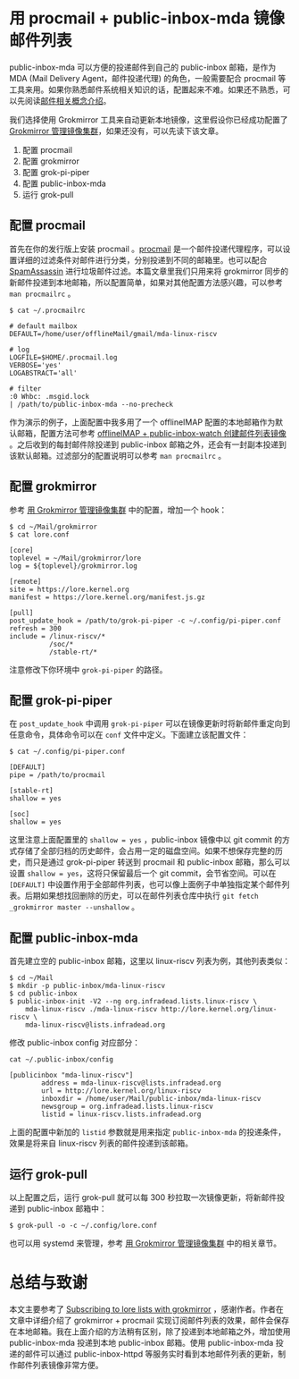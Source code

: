 # 用 procmail + public-inbox-mda 镜像邮件列表

public-inbox-mda 可以方便的投递邮件到自己的 public-inbox 邮箱，是作为 MDA (Mail Delivery Agent，邮件投递代理) 的角色，一般需要配合 procmail 等工具来用。如果你熟悉邮件系统相关知识的话，配置起来不难。如果还不熟悉，可以先阅读[邮件相关概念介绍](./About-Email.md)。

我们选择使用 Grokmirror 工具来自动更新本地镜像，这里假设你已经成功配置了 [Grokmirror 管理镜像集群](./Grokmirror.md)，如果还没有，可以先读下该文章。

1. 配置 procmail
2. 配置 grokmirror
3. 配置 grok-pi-piper
4. 配置 public-inbox-mda
5. 运行 grok-pull

## 配置 procmail

首先在你的发行版上安装 procmail 。[procmail](https://en.wikipedia.org/wiki/Procmail) 是一个邮件投递代理程序，可以设置详细的过滤条件对邮件进行分类，分别投递到不同的邮箱里。也可以配合 [SpamAssassin](https://en.wikipedia.org/wiki/Apache_SpamAssassin) 进行垃圾邮件过滤。本篇文章里我们只用来将 grokmirror 同步的新邮件投递到本地邮箱，所以配置简单，如果对其他配置方法感兴趣，可以参考 `man procmailrc` 。

```
$ cat ~/.procmailrc

# default mailbox
DEFAULT=/home/user/offlineMail/gmail/mda-linux-riscv

# log
LOGFILE=$HOME/.procmail.log
VERBOSE='yes'
LOGABSTRACT='all'

# filter
:0 Whbc: .msgid.lock
| /path/to/public-inbox-mda --no-precheck

```

作为演示的例子，上面配置中我多用了一个 offlineIMAP 配置的本地邮箱作为默认邮箱，配置方法可参考 [offlineIMAP + public-inbox-watch 创建邮件列表镜像](./Public-inbox-watch-and-Offlineimap.md) 。之后收到的每封邮件除投递到 public-inbox 邮箱之外，还会有一封副本投递到该默认邮箱。过滤部分的配置说明可以参考 `man procmailrc` 。

## 配置 grokmirror

参考 [用 Grokmirror 管理镜像集群](./Grokmirror.md) 中的配置，增加一个 hook：

```
$ cd ~/Mail/grokmirror
$ cat lore.conf

[core]
toplevel = ~/Mail/grokmirror/lore
log = ${toplevel}/grokmirror.log

[remote]
site = https://lore.kernel.org
manifest = https://lore.kernel.org/manifest.js.gz

[pull]
post_update_hook = /path/to/grok-pi-piper -c ~/.config/pi-piper.conf
refresh = 300
include = /linux-riscv/*
          /soc/*
          /stable-rt/*
```

注意修改下你环境中 `grok-pi-piper` 的路径。

## 配置 grok-pi-piper

在 `post_update_hook` 中调用 `grok-pi-piper` 可以在镜像更新时将新邮件重定向到任意命令，具体命令可以在 `conf` 文件中定义。下面建立该配置文件：

```
$ cat ~/.config/pi-piper.conf

[DEFAULT]
pipe = /path/to/procmail

[stable-rt]
shallow = yes

[soc]
shallow = yes
```

这里注意上面配置里的 `shallow = yes` ，public-inbox 镜像中以 git commit 的方式存储了全部归档的历史邮件，会占用一定的磁盘空间。如果不想保存完整的历史，而只是通过 grok-pi-piper 转送到 procmail 和 public-inbox 邮箱，那么可以设置 `shallow = yes`，这将只保留最后一个 git commit，会节省空间。可以在 `[DEFAULT]` 中设置作用于全部邮件列表，也可以像上面例子中单独指定某个邮件列表。后期如果想找回删除的历史，可以在邮件列表仓库中执行 `git fetch _grokmirror master --unshallow` 。

## 配置 public-inbox-mda

首先建立空的 public-inbox 邮箱，这里以 linux-riscv 列表为例，其他列表类似：

```
$ cd ~/Mail
$ mkdir -p public-inbox/mda-linux-riscv
$ cd public-inbox
$ public-inbox-init -V2 --ng org.infradead.lists.linux-riscv \
    mda-linux-riscv ./mda-linux-riscv http://lore.kernel.org/linux-riscv \
    mda-linux-riscv@lists.infradead.org
```

修改 public-inbox config 对应部分：

```
cat ~/.public-inbox/config

[publicinbox "mda-linux-riscv"]
        address = mda-linux-riscv@lists.infradead.org
        url = http://lore.kernel.org/linux-riscv
        inboxdir = /home/user/Mail/public-inbox/mda-linux-riscv
        newsgroup = org.infradead.lists.linux-riscv
        listid = linux-riscv.lists.infradead.org
```

上面的配置中新加的 `listid` 参数就是用来指定 `public-inbox-mda` 的投递条件，效果是将来自 linux-riscv 列表的邮件投递到该邮箱。

## 运行 grok-pull

以上配置之后，运行 grok-pull 就可以每 300 秒拉取一次镜像更新，将新邮件投递到 public-inbox 邮箱中：

```
$ grok-pull -o -c ~/.config/lore.conf
```

也可以用 systemd 来管理，参考 [用 Grokmirror 管理镜像集群](./Grokmirror.md) 中的相关章节。

# 总结与致谢

本文主要参考了 [Subscribing to lore lists with grokmirror](https://people.kernel.org/monsieuricon/subscribing-to-lore-lists-with-grokmirror) ，感谢作者。作者在文章中详细介绍了 grokmirror + procmail 实现订阅邮件列表的效果，邮件会保存在本地邮箱。我在上面介绍的方法稍有区别，除了投递到本地邮箱之外，增加使用 public-inbox-mda 投递到本地 public-inbox 邮箱。使用 public-inbox-mda 投递的邮件可以通过 public-inbox-httpd 等服务实时看到本地邮件列表的更新，制作邮件列表镜像非常方便。

